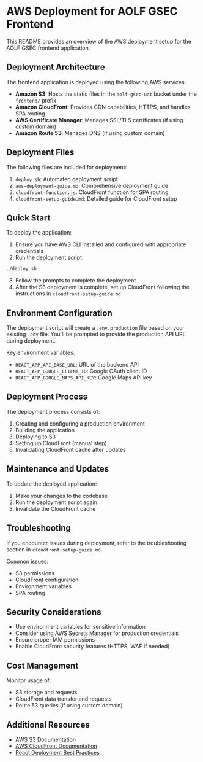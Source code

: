 # AWS Deployment for AOLF GSEC Frontend

This README provides an overview of the AWS deployment setup for the AOLF GSEC frontend application.

## Deployment Architecture

The frontend application is deployed using the following AWS services:

- **Amazon S3**: Hosts the static files in the `aolf-gsec-uat` bucket under the `frontend/` prefix
- **Amazon CloudFront**: Provides CDN capabilities, HTTPS, and handles SPA routing
- **AWS Certificate Manager**: Manages SSL/TLS certificates (if using custom domain)
- **Amazon Route 53**: Manages DNS (if using custom domain)

## Deployment Files

The following files are included for deployment:

1. `deploy.sh`: Automated deployment script
2. `aws-deployment-guide.md`: Comprehensive deployment guide
3. `cloudfront-function.js`: CloudFront function for SPA routing
4. `cloudfront-setup-guide.md`: Detailed guide for CloudFront setup

## Quick Start

To deploy the application:

1. Ensure you have AWS CLI installed and configured with appropriate credentials
2. Run the deployment script:

```bash
./deploy.sh
```

3. Follow the prompts to complete the deployment
4. After the S3 deployment is complete, set up CloudFront following the instructions in `cloudfront-setup-guide.md`

## Environment Configuration

The deployment script will create a `.env.production` file based on your existing `.env` file. You'll be prompted to provide the production API URL during deployment.

Key environment variables:

- `REACT_APP_API_BASE_URL`: URL of the backend API
- `REACT_APP_GOOGLE_CLIENT_ID`: Google OAuth client ID
- `REACT_APP_GOOGLE_MAPS_API_KEY`: Google Maps API key

## Deployment Process

The deployment process consists of:

1. Creating and configuring a production environment
2. Building the application
3. Deploying to S3
4. Setting up CloudFront (manual step)
5. Invalidating CloudFront cache after updates

## Maintenance and Updates

To update the deployed application:

1. Make your changes to the codebase
2. Run the deployment script again
3. Invalidate the CloudFront cache

## Troubleshooting

If you encounter issues during deployment, refer to the troubleshooting section in `cloudfront-setup-guide.md`.

Common issues:
- S3 permissions
- CloudFront configuration
- Environment variables
- SPA routing

## Security Considerations

- Use environment variables for sensitive information
- Consider using AWS Secrets Manager for production credentials
- Ensure proper IAM permissions
- Enable CloudFront security features (HTTPS, WAF if needed)

## Cost Management

Monitor usage of:
- S3 storage and requests
- CloudFront data transfer and requests
- Route 53 queries (if using custom domain)

## Additional Resources

- [AWS S3 Documentation](https://docs.aws.amazon.com/s3/)
- [AWS CloudFront Documentation](https://docs.aws.amazon.com/cloudfront/)
- [React Deployment Best Practices](https://create-react-app.dev/docs/deployment/) 